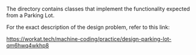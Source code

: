 The directory contains classes that implement the functionality expected from a Parking Lot.

For the exact description of the design problem, refer to this link:

https://workat.tech/machine-coding/practice/design-parking-lot-qm6hwq4wkhp8